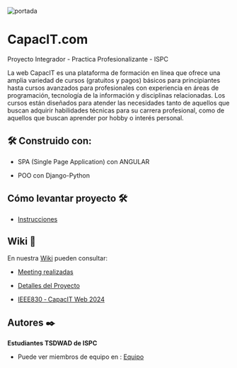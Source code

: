   ![portada](https://github.com/Capacit-ISPC/Project_CapacIT-Web/blob/develop/Documentaci%C3%B3n/portada_capacit_WEB.png)



# CapacIT.com   
Proyecto Integrador - Practica Profesionalizante - ISPC

La web CapacIT es una plataforma de formación en línea que ofrece una amplia variedad de cursos (gratuitos y pagos) básicos para principiantes hasta cursos avanzados para profesionales con experiencia en áreas de programación, tecnología de la información y disciplinas relacionadas. Los cursos están diseñados para atender las necesidades tanto de aquellos que buscan adquirir habilidades técnicas para su carrera profesional, como de aquellos que buscan aprender por hobby o interés personal.




## 🛠️ Construido con:

 * SPA (Single Page Application) con ANGULAR

 * POO con Django-Python


## Cómo levantar proyecto 🛠️

 * [Instrucciones](https://github.com/Capacit-ISPC/Project_CapacIT-Web/wiki/Apuntes-Project_CapacIT%E2%80%90Web)


## Wiki 📖

En nuestra [Wiki](https://github.com/Capacit-ISPC/Project_CapacIT-Web/wiki ) pueden consultar:

  * [Meeting realizadas](https://github.com/Capacit-ISPC/Project_CapacIT-Web/wiki/Reuniones-Equipo)

  * [Detalles del Proyecto](https://github.com/Capacit-ISPC/Project_CapacIT-Web/wiki/Proyecto-Final-%E2%80%90-Pr%C3%A1ctica-Profesionalizante-ISPC-2024)
    
  * [IEEE830 ‐ CapacIT Web 2024](https://github.com/Capacit-ISPC/Project_CapacIT-Web/wiki/IEEE830-%E2%80%90-CapacIT--Web-2024)


## Autores ✒️

**Estudiantes TSDWAD de ISPC**

* Puede ver miembros de equipo en : [Equipo](https://github.com/Capacit-ISPC/Project_CapacIT-Web/wiki/Miembros-de-Equipo)



